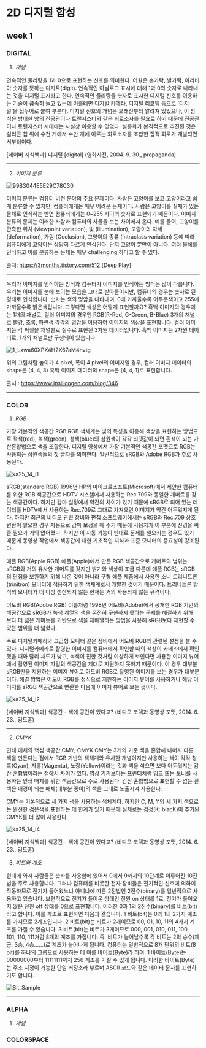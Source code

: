 2D 디지털 합성
===========
week 1
-----------
### DIGITAL
1. *개념*

연속적인 물리량을 1과 0으로 표현하는 신호를 의미한다. 어원은 손가락, 발가락, 아라비아 숫자를 뜻하는 디지트(digit). 연속적인 아날로그 표시에 대해 1과 0의 숫자로 나타내는 것을 디지털 표시라고 한다. 연속적인 물리량을 숫자로 표시한 디지털 신호를 이용하는 기술이 급속히 늘고 있는데 이를테면 디지털 카메라, 디지털 리코딩 등으로 ‘디지털’을 접두어로 붙여 부른다. 디지털 신호의 개념은 오래전부터 알려져 있었으나, 이 방식은 방대한 양의 진공관이나 트랜지스터와 같은 회로소자를 필요로 하기 때문에 진공관이나 트랜지스터 시대에는 사실상 이용할 수 없었다. 실용화가 본격적으로 추진된 것은 실리콘 칩 위에 수천 개에서 수만 개에 이르는 회로소자를 조합한 집적 회로가 개발되면서부터이다.

[네이버 지식백과] 디지털 [digital] (영화사전, 2004. 9. 30., propaganda)
***
2. *이미지 분류*

![99B3044E5E29C78C30](https://user-images.githubusercontent.com/90230587/134442881-deb5aaaa-5bbb-4dd4-a461-14355985be20.png)

이미지 분류는 컴퓨터 비전 분야의 주요 문제이다.
사람은 고양이를 보고 고양이라고 쉽게 분류할 수 있지만, 컴퓨터에게는 매우 어려운 문제이다.
사람은 고양이를 실체가 있는 물체로 인식하는 반면 컴퓨터에게는 0~255 사이의 숫자로 표현되기 때문이다. 
이미지 분류의 문제는 이러한 사람과 컴퓨터의 사물을 보는 차이에서 온다.
예를 들어, 고양이를 관측한 위치 (viewpoint variation), 빛 (Illumination), 고양이의 자세 (deformation), 가림 (Occlusion), 고양이의 종류 (Intraclass variation) 등에 따라 컴퓨터에게 고양이는 상당히 다르게 인식된다. 단지 고양이 뿐만이 아니다. 여러 물체를 인식하고 이를 분류하는 문제는 매우 challenging 하다고 할 수 있다. 

출처: https://3months.tistory.com/512 [Deep Play]
***
우리가 이미지를 인식하는 방식과 컴퓨터가 이미지를 인식하는 방식은 많이 다릅니다. 우리는 이미지를 눈에 보이는 모습을 그대로 받아들이지만, 컴퓨터의 경우는 숫자로 된 형태로 인식합니다. 숫자는 색의 명암을 나타내며, 0에 가까울수록 어두운색이고 255에 가까울수록 밝은색입니다. 그렇다면 색상은 어떻게 표현할까요? 흑백 이미지의 경우에는 1개의 채널로, 컬러 이미지의 경우엔 RGB(R-Red, G-Green, B-Blue) 3개의 채널로 빨강, 초록, 파란색 각각의 명암을 이용하여 이미지의 색상을 표현합니다.
컬러 이미지는 각 픽셀을 채널별로 실수로 표현된 3차원 데이터입니다. 흑백 이미지는 2차원 데이터로, 1개의 채널로만 구성되어 있습니다.

![1_Lxwa60XPX4H2X67aM4hvtg](https://user-images.githubusercontent.com/90230587/134444036-8e16cec8-8d5c-49ee-af5a-e85084ff7232.png)

위의 그림처럼 높이가 4 pixel, 폭이 4 pixel의 이미지일 경우, 
컬러 이미지 데이터의 shape은 (4, 4, 3)
흑백 이미지 데이터의 shape은 (4, 4, 1)로 표현합니다.

출처 : https://www.insilicogen.com/blog/346
***
### COLOR
1. *RGB*

가장 기본적인 색공간 RGB
RGB 색체계는 빛의 특성을 이용해 색상을 표현하는 방법으로 적색(red), 녹색(green), 청색(blue)의 삼원색이 각각 최댓값이 되면 흰색이 되는 가산혼합법으로 색을 조합한다. 디지털 영상에서 가장 기본적인 색공간 포맷으로 RGB는 사용되는 삼원색들의 첫 글자를 의미한다. 일반적으로 sRGB와 Adobe RGB가 주로 사용된다.

![ka25_14_i1](https://user-images.githubusercontent.com/90230587/134445997-5dd3018d-3fed-4264-8d6b-9b4725726e36.jpg)

sRGB(standard RGB)
1996년 HP와 마이크로소프트(Microsoft)에서 제안한 컴퓨터를 위한 RGB 색공간으로 HDTV 시스템에서 사용하는 Rec.709와 동일한 개머트를 갖는 색공간이다. 하지만 감마 설정에서 약간의 차이가 있기 때문에 sRGB로 되어 있는 데이터를 HDTV에서 사용하는 Rec.709로 그대로 가져오면 이미지가 약간 어두워지게 된다. 하지만 최근의 비디오 관련 장비와 편집 소프트웨어에서는 sRGB와 Rec.709 상호 변환이 필요한 경우 자동으로 감마 보정을 해 주기 때문에 사용자가 이 부분에 신경을 써 줄 필요가 거의 없어졌다. 하지만 이 자동 기능이 반대로 문제를 일으키는 경우도 있기 때문에 동영상 작업에서 색공간에 대한 기초적인 지식과 표준 모니터의 중요성이 강조된다.

애플 RGB(Apple RGB)
애플(Apple)에서 만든 RGB 색공간으로 개머트의 범위는 sRGB와 거의 유사한 개머트를 갖지만 밝기와 색상이 조금 다른데 애플 RGB는 sRGB의 단점을 보완하기 위해 나온 것이 아니라 구형 애플 제품에서 사용한 소니 트리니트론(trinitron) 모니터에 적용하기 위한 색체계로서 개발한 것이기 때문이다. 트리니트론 방식의 모니터가 더 이상 생산되지 않는 현재는 거의 사용되지 않는 규격이다.

어도비 RGB(Adobe RGB)
이름처럼 1998년 어도비(Adobe)에서 공개한 RGB 기반의 색공간으로 sRGB가 녹색 계열의 색을 온전히 구현하지 못하는 문제를 해결하기 위해 보다 더 넓은 개머트를 기반으로 색을 재배열하는 방법을 사용해 sRGB보다 재현할 수 있는 범위를 더 넓혔다.

주로 디지털카메라와 고급형 모니터 같은 장비에서 어도비 RGB와 관련된 설정을 볼 수 있다. 디지털카메라로 촬영한 이미지를 컴퓨터에서 확인할 때의 색상이 카메라에서 확인했을 때와 달리 채도가 낮고, 녹색이 진한 것처럼 이상하게 보인다면 사용한 이미지 뷰어에서 촬영된 이미지 파일의 색공간을 제대로 지원하지 못하기 때문이다. 이 경우 대부분 sRGB만을 지원하는 이미지 뷰어로 어도비 RGB로 촬영된 이미지를 보는 경우가 대부분이다. 해결 방법은 어도비 RGB를 정식으로 지원하는 이미지 뷰어를 사용하거나 해당 이미지를 sRGB 색공간으로 변환한 다음에 이미지 뷰어로 보는 것이다.

![ka25_14_i2](https://user-images.githubusercontent.com/90230587/134446040-02c780ad-af48-4f3e-bcb3-c8bc916d73d8.jpg)

[네이버 지식백과] 색공간 - 색에 공간이 있다고? (비디오 코덱과 동영상 포맷, 2014. 6. 23., 김도훈)
***
2. *CMYK*

인쇄 매체의 핵심 색공간 CMY, CMYK
CMY는 3개의 기준 색을 혼합해 나머지 다른 색을 만든다는 점에서 RGB 기반의 색체계와 유사한 개념이지만 사용하는 색이 각각 청록(Cyan), 자홍(Magenta), 노랑(Yellow)이라는 것과 색을 섞으면 보다 어두워지는 감산 혼합법이라는 점에서 차이가 있다. 영상 기기보다는 프린터처럼 잉크 또는 토너를 사용하는 인쇄 매체를 위한 색공간으로 주로 사용된다. 감산 혼합법으로 표현할 수 없는 흰색은 배경이 되는 매체(대부분 종이)의 색을 그대로 노출시켜 사용한다.

CMY는 기본적으로 세 가지 색을 사용하는 색체계다. 하지만 C, M, Y의 세 가지 색으로는 완전한 검은색을 표현하는 데 한계가 있기 때문에 실제로는 검정(K: blacK)이 추가된 CMYK를 더 많이 사용한다.

![ka25_14_i4](https://user-images.githubusercontent.com/90230587/134446138-a54c439a-61d7-478d-8cde-b48a399764ba.jpg)

[네이버 지식백과] 색공간 - 색에 공간이 있다고? (비디오 코덱과 동영상 포맷, 2014. 6. 23., 김도훈)

3. *비트와 계조*

현대에 와서 사람들은 숫자를 사용함에 있어서 0에서 9까지의 10단계로  이루어진 10진법을 주로 사용합니다.
그러나 컴퓨터를 비롯한 전자 장비들은 전기적인 신호에 의하여 작동하므로 전기가 들어왔느냐 아니냐에 따른 2진법인 2진수(binary)를 일반적으로 사용하고 있습니다.
보편적으로 전기가 들어온 상태인 전원 on 상태를 1로, 전기가 들어오지 않은 전원 off 상태를 0으로 표현합니다.
이러한 0과 1의 2진수(binary)를 비트(bit)라고 합니다.
이를 계조로 표현하면 다음과 같습니다.
1 비트(bit)는 0과 1의 2가지 계조를 가지므로 2계조입니다.
2 비트(bit)는 비트가 2개이므로 00, 01, 10, 11의 4가지 계조를 가질 수 있습니다.
3 비트(bit)는 비트가 3개이므로 000, 001, 010, 011, 100, 101, 110, 111처럼 8개의 계조를 가집니다.
즉, 비트가 늘어날수록 각 비트는 2의 승수(제곱, 3승, 4승......)로 계조가 늘어나게 됩니다.
컴퓨터는 일반적으로 8개 단위의 비트(8 bit)를 하나의 그룹으로 사용하는 데 이를 바이트(Byte)라 하며, 1 바이트(Byte)는 00000000부터 11111111까지 256 계조를 가질 수 있게 됩니다.
이러한 바이트(Byte)는 주소 지정이 가능한 단일 저장소라 부르며 ASCII 코드와 같은 데이터 문자를 표현하기도 합니다.

![Bit_Sample](https://user-images.githubusercontent.com/90230587/134446701-04d45164-5a39-4a52-b4de-083a7ed3589a.jpeg)

 
***
### ALPHA
1. *개념*

### COLORSPACE

